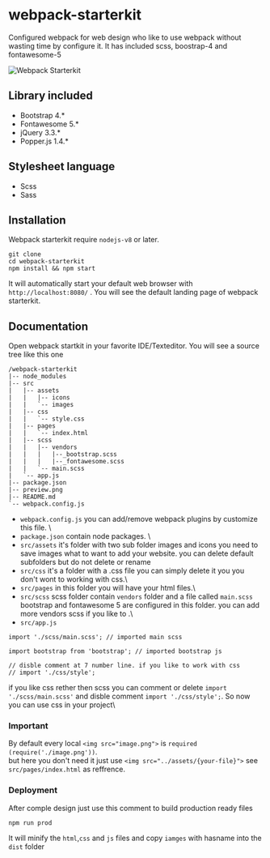 # webpack-starterkit
Configured webpack for web design who like to use webpack without wasting time by configure it. It has included scss, boostrap-4 and fontawesome-5

![Webpack Starterkit]('https://github.com/kmrifat/webpack-starterkit/preview.png')

## Library included
 - Bootstrap 4.*
 - Fontawesome 5.*
 - jQuery 3.3.*
 - Popper.js 1.4.*
 
## Stylesheet language 
- Scss
- Sass

## Installation
Webpack starterkit require `nodejs-v8` or later.

```
git clone
cd webpack-starterkit
npm install && npm start
```
It will automatically start your default web browser with `http://localhost:8080/` . You will see the default landing page of webpack starterkit.

## Documentation

Open webpack startkit in your favorite IDE/Texteditor. You will see a source tree like this one 
```
/webpack-starterkit
|-- node_modules
|-- src
|   |-- assets
|   |   |-- icons
|   |   `-- images
|   |-- css
|   |   `-- style.css
|   |-- pages
|   |   `-- index.html
|   |-- scss
|   |   |-- vendors
|   |   |   |--_bootstrap.scss
|   |   |   |--_fontawesome.scss
|   |   `-- main.scss
|   `-- app.js
|-- package.json
|-- preview.png
|-- README.md
`-- webpack.config.js
```
- `webpack.config.js` you can add/remove webpack plugins by customize this file. \
- `package.json` contain node packages. \
- `src/assets` it's folder with two sub folder images and icons you need to save images what to want to add your website. you can delete default subfolders but do not delete or rename 
- `src/css` it's a folder with a .css file you can simply delete it you you don't wont to working with css.\
- `src/pages` in this folder you will have your html files.\
- `src/scss` scss folder contain `vendors` folder and a file called `main.scss` bootstrap and fontawesome 5 are configured in this folder. you can add more vendors scss if you like to .\
- `src/app.js`
```
import './scss/main.scss'; // imported main scss

import bootstrap from 'bootstrap'; // imported bootstrap js

// disble comment at 7 number line. if you like to work with css
// import './css/style';

```
if you like css rether then scss you can comment or delete `import './scss/main.scss'` and disble comment `import './css/style';`. So now you can use css in your project\

### Important

By default every local `<img src="image.png">` is `required (require('./image.png'))`.\
but here you don't need it just use `<img src="../assets/{your-file}">` see `src/pages/index.html` as reffrence.

### Deployment
After comple design just use this comment to build production ready files
```
npm run prod
```
It will minify the `html`,`css` and `js` files and copy `iamges` with hasname into the `dist` folder